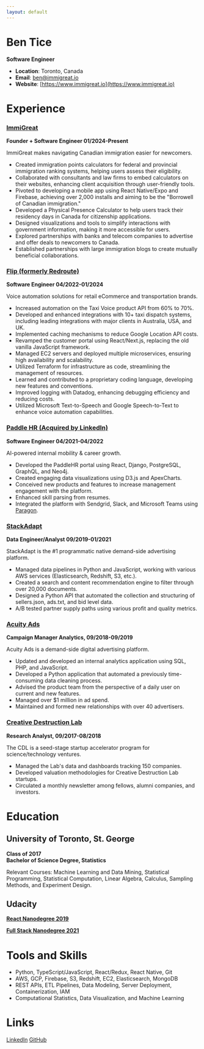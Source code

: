 ```yaml
---
layout: default
---
```

# Ben Tice

**Software Engineer**

- **Location**: Toronto, Canada  
- **Email**: [ben@immigreat.io](mailto:your.email@example.com)  
- **Website**: [https://www.immigreat.io](https://www.immigreat.io)

# Experience

### [ImmiGreat](https://www.immigreat.io/)

**Founder + Software Engineer 01/2024-Present**

ImmiGreat makes navigating Canadian immigration easier for newcomers.

* Created immigration points calculators for federal and provincial immigration ranking systems, helping users assess their eligibility.
* Collaborated with consultants and law firms to embed calculators on their websites, enhancing client acquisition through user-friendly tools.
* Pivoted to developing a mobile app using React Native/Expo and Firebase, achieving over 2,000 installs and aiming to be the "Borrowell of Canadian immigration."
* Developed a Physical Presence Calculator to help users track their residency days in Canada for citizenship applications.
* Designed visualizations and tools to simplify interactions with government information, making it more accessible for users.
* Explored partnerships with banks and telecom companies to advertise and offer deals to newcomers to Canada.
* Established partnerships with large immigration blogs to create mutually beneficial collaborations.

### [Flip (formerly Redroute)](https://flipcx.com/)

**Software Engineer 04/2022-01/2024**

Voice automation solutions for retail eCommerce and transportation brands.

* Increased automation on the Taxi Voice product API from 60% to 70%.
* Developed and enhanced integrations with 10+ taxi dispatch systems, including leading integrations with major clients in Australia, USA, and UK.
* Implemented caching mechanisms to reduce Google Location API costs.
* Revamped the customer portal using React/Next.js, replacing the old vanilla JavaScript framework.
* Managed EC2 servers and deployed multiple microservices, ensuring high availability and scalability.
* Utilized Terraform for infrastructure as code, streamlining the management of resources.
* Learned and contributed to a proprietary coding language, developing new features and conventions.
* Improved logging with Datadog, enhancing debugging efficiency and reducing costs.
* Utilized Microsoft Text-to-Speech and Google Speech-to-Text to enhance voice automation capabilities.

### [Paddle HR (Acquired by LinkedIn)](https://www.linkedin.com/company/paddle-inc./)

**Software Engineer 04/2021-04/2022**

AI-powered internal mobility & career growth.

* Developed the PaddleHR portal using React, Django, PostgreSQL, GraphQL, and Neo4j.
* Created engaging data visualizations using D3.js and ApexCharts.
* Conceived new products and features to increase management engagement with the platform.
* Enhanced skill parsing from resumes.
* Integrated the platform with Sendgrid, Slack, and Microsoft Teams using [Paragon](https://www.useparagon.com/).

### [StackAdapt](https://www.stackadapt.com/)

**Data Engineer/Analyst 09/2019-01/2021**

StackAdapt is the #1 programmatic native demand-side advertising platform.

* Managed data pipelines in Python and JavaScript, working with various AWS services (Elasticsearch, Redshift, S3, etc.).
* Created a search and content recommendation engine to filter through over 20,000 documents.
* Designed a Python API that automated the collection and structuring of sellers.json, ads.txt, and bid level data.
* A/B tested partner supply paths using various profit and quality metrics.

### [Acuity Ads](https://www.acuityads.com/)

**Campaign Manager Analytics, 09/2018-09/2019**

Acuity Ads is a demand-side digital advertising platform.

* Updated and developed an internal analytics application using SQL, PHP, and JavaScript.
* Developed a Python application that automated a previously time-consuming data cleaning process.
* Advised the product team from the perspective of a daily user on current and new features.
* Managed over $1 million in ad spend.
* Maintained and formed new relationships with over 40 advertisers.

### [Creative Destruction Lab](https://www.creativedestructionlab.com/)

**Research Analyst, 09/2017-08/2018**

The CDL is a seed-stage startup accelerator program for science/technology ventures.

* Managed the Lab's data and dashboards tracking 150 companies.
* Developed valuation methodologies for Creative Destruction Lab startups.
* Circulated a monthly newsletter among fellows, alumni companies, and investors.

# Education

## University of Toronto, St. George
**Class of 2017**  
**Bachelor of Science Degree, Statistics**

Relevant Courses: Machine Learning and Data Mining, Statistical Programming, Statistical Computation, Linear Algebra, Calculus, Sampling Methods, and Experiment Design.

## Udacity
[**React Nanodegree 2019**](https://www.udacity.com/course/react-nanodegree--nd019)

[**Full Stack Nanodegree 2021**](https://www.udacity.com/course/full-stack-web-developer-nanodegree--nd0044)

# Tools and Skills

* Python, TypeScript/JavaScript, React/Redux, React Native, Git
* AWS, GCP, Firebase, S3, Redshift, EC2, Elasticsearch, MongoDB
* REST APIs, ETL Pipelines, Data Modeling, Server Deployment, Containerization, IAM
* Computational Statistics, Data Visualization, and Machine Learning

# Links

[LinkedIn](https://www.linkedin.com/in/ben-tice/) [GitHub](https://github.com/bentice)